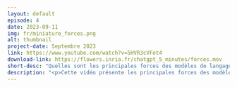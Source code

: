 ```yaml
---
layout: default
episode: 4
date: 2023-09-11
img: fr/miniature_forces.png
alt: thumbnail
project-date: Septembre 2023
link: https://www.youtube.com/watch?v=5HVR3cVFot4
download-link: https://flowers.inria.fr/chatgpt_5_minutes/forces.mov
short-desc: "Quelles sont les principales forces des modèles de langage tels que ChatGPT, Gemini ou Mistral ?"
description: "<p>Cette vidéo présente les principales forces des modèles de langage tels que ChatGPT, Gemini ou Mistral. En dépit de certaines faiblesses, ils possèdent également un grand nombre de forces telles que:</p><ul><li>leur capacité à analyser un contexte donné pour fournir une réponse adaptée à une tâche</li><li>leur utilisation d'outils externes (par exemple Wikipedia)</li><li>la grande diversité des données sur lesquelles ils ont été entraîné </li><li>leur capacité à produire des raisonnements basiques</li><li>leur \"sens commun\" dans certains contextes</li><li>leur capacité à nous aider à trouver des idées créatives</li></ul>"
---
```

